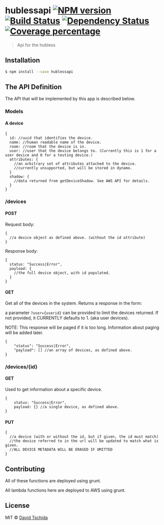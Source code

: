 # hublessapi [![NPM version][npm-image]][npm-url] [![Build Status][travis-image]][travis-url] [![Dependency Status][daviddm-image]][daviddm-url] [![Coverage percentage][coveralls-image]][coveralls-url]
> Api for the hubless

## Installation

```sh
$ npm install --save hublessapi
```

## The API Definition

The API that will be implemented by this app is described below.

### Models

#### A device

````
{
  id: //uuid that identifies the device.
  name: //human readable name of the device.
  room: //room that the device is in.
  user: //user that the device belongs to. (Currently this is 1 for a user device and 0 for a testing device.)
  attributes: {
    //an arbitrary set of attributes attached to the device.
    //currently unsupported, but will be stored in dynamo.
  }
  shadow: {
    //data returned from getDeviceShadow. See AWS API for details.
  }
}
````

### /devices

#### POST

Request body:

````
{
  //a device object as defined above. (without the id attribute)
}
````

Response body:

````
{
  status: "Success|Error",
  payload: {
    //the full device object, with id populated.
  }
}
````

#### GET

Get all of the devices in the system. Returns a response in the form:

a parameter `?user={userid}` can be provided to limit the devices returned. If not provided, it CURRENTLY defaults to 1. (aka user devices).

NOTE: This response will be paged if it is too long. Information about paging will be added later. 

````
{
    "status": "Success|Error",
    "payload": [] //an array of devices, as defined above.
}
````

### /devices/{id}

#### GET

Used to get information about a specific device.

````
{
    status: "Success|Error",
    payload: {} //a single device, as defined above.
}
````

#### PUT

````
{
  //a device (with or without the id, but if given, the id must match)
  //the device referred to in the url will be updated to match what is given.
  //ALL DEVICE METADATA WILL BE ERASED IF OMITTED
}
````

## Contributing

All of these functions are deployed using grunt.

All lambda functions here are deployed to AWS using grunt.



## License

MIT © [David Tschida](davidtschida.com)


[npm-image]: https://badge.fury.io/js/hublessapi.svg
[npm-url]: https://npmjs.org/package/hublessapi
[travis-image]: https://travis-ci.org/HublessGenericIoT/hublessapi.svg?branch=master
[travis-url]: https://travis-ci.org/HublessGenericIoT/hublessapi
[daviddm-image]: https://david-dm.org/HublessGenericIoT/hublessapi.svg?theme=shields.io
[daviddm-url]: https://david-dm.org/HublessGenericIoT/hublessapi
[coveralls-image]: https://coveralls.io/repos/HublessGenericIoT/hublessapi/badge.svg
[coveralls-url]: https://coveralls.io/r/HublessGenericIoT/hublessapi
